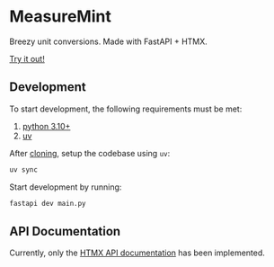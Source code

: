 # MeasureMint

Breezy unit conversions. Made with FastAPI + HTMX.

[Try it out!]

## Development

To start development, the following requirements must be met:

1. [python 3.10+]
2. [uv]

After [cloning], setup the codebase using `uv`:

```sh
uv sync
```

Start development by running:

```sh
fastapi dev main.py
```

## API Documentation

Currently, only the [HTMX API documentation] has been implemented.

[python 3.10+]: https://www.python.org/
[uv]: https://github.com/astral-sh/uv
[cloning]: https://docs.github.com/en/repositories/creating-and-managing-repositories/cloning-a-repository
[Try it out!]: https://example.com
[HTMX API documentation]: https://htmx.org/docs/
